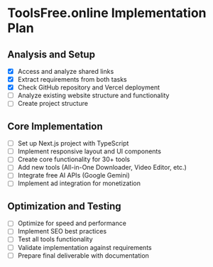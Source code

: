 # ToolsFree.online Implementation Plan

## Analysis and Setup
- [x] Access and analyze shared links
- [x] Extract requirements from both tasks
- [x] Check GitHub repository and Vercel deployment
- [ ] Analyze existing website structure and functionality
- [ ] Create project structure

## Core Implementation
- [ ] Set up Next.js project with TypeScript
- [ ] Implement responsive layout and UI components
- [ ] Create core functionality for 30+ tools
- [ ] Add new tools (All-in-One Downloader, Video Editor, etc.)
- [ ] Integrate free AI APIs (Google Gemini)
- [ ] Implement ad integration for monetization

## Optimization and Testing
- [ ] Optimize for speed and performance
- [ ] Implement SEO best practices
- [ ] Test all tools functionality
- [ ] Validate implementation against requirements
- [ ] Prepare final deliverable with documentation

